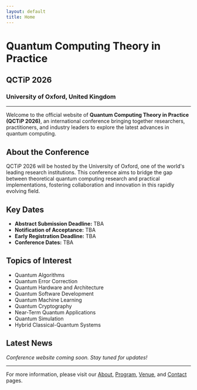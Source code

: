 ```yaml
---
layout: default
title: Home
---
```


# Quantum Computing Theory in Practice

## QCTiP 2026

### University of Oxford, United Kingdom

---

Welcome to the official website of **Quantum Computing Theory in Practice (QCTiP 2026)**, an international conference bringing together researchers, practitioners, and industry leaders to explore the latest advances in quantum computing.

## About the Conference

QCTiP 2026 will be hosted by the University of Oxford, one of the world's leading research institutions. This conference aims to bridge the gap between theoretical quantum computing research and practical implementations, fostering collaboration and innovation in this rapidly evolving field.

## Key Dates

- **Abstract Submission Deadline:** TBA
- **Notification of Acceptance:** TBA
- **Early Registration Deadline:** TBA
- **Conference Dates:** TBA

## Topics of Interest

- Quantum Algorithms
- Quantum Error Correction
- Quantum Hardware and Architecture
- Quantum Software Development
- Quantum Machine Learning
- Quantum Cryptography
- Near-Term Quantum Applications
- Quantum Simulation
- Hybrid Classical-Quantum Systems

## Latest News

_Conference website coming soon. Stay tuned for updates!_

---

For more information, please visit our [About](/about), [Program](/program), [Venue](/venue), and [Contact](/contact) pages.
